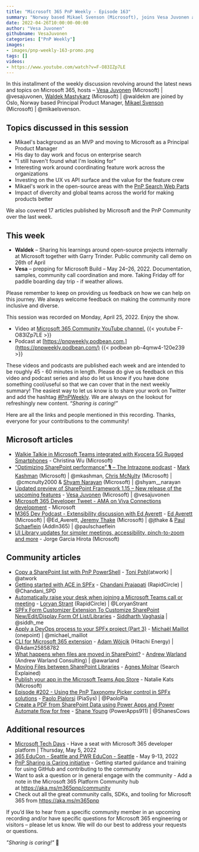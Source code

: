 ```yaml
---
title: "Microsoft 365 PnP Weekly - Episode 163"
summary: "Norway based Mikael Svenson (Microsoft), joins Vesa Juvonen and Waldek Mastykarz to discuss his work around the Microsoft Search areas."
date: 2022-04-26T10:00:00-00:00
author: "Vesa Juvonen"
githubname: VesaJuvonen
categories: ["PnP Weekly"]
images:
- images/pnp-weekly-163-promo.png
tags: []
videos:
- https://www.youtube.com/watch?v=F-O83IZp7LE
---
```



In this installment of the weekly discussion revolving around the latest news and topics on Microsoft 365, hosts – [Vesa Juvonen](https://twitter.com/vesajuvonen) (Microsoft) | @vesajuvonen, [Waldek Mastykarz](https://twitter.com/waldekm) (Microsoft) | @waldekm are joined by Oslo, Norway based Principal Product Manager, [Mikael Svenson](https://twitter.com/mikaelsvenson) (Microsoft) | @mikaelsvenson.

## Topics discussed in this session

- Mikael's background as an MVP and moving to Microsoft as a Principal Product Manager
- His day to day work and focus on enterprise search
- "I still haven't found what I'm looking for"
- Interesting work around coordinating feature work across the organizations
- Investing on the UX vs API surface and the value for the feature crew
- Mikael's work in the open-source areas with the [PnP Search Web Parts](https://microsoft-search.github.io/pnp-modern-search/)
- Impact of divercity and global teams across the world for making products better

We also covered 17 articles published by Microsoft and the PnP Community over the last week.

## This week

- **Waldek** – Sharing his learnings around open-source projects internally at Microsoft together with Garry Trinder. Public community call demo on 26th of April
- **Vesa** – prepping for Microsoft Build – May 24–26, 2022. Documentation, samples, community call coordination and more. Taking Friday off for paddle boarding day trip - if weather allows.

Please remember to keep on providing us feedback on how we can help on this journey. We always welcome feedback on making the community more inclusive and diverse.

This session was recorded on Monday, April 25, 2022.   Enjoy the show.

*   Video at [Microsoft 365 Community YouTube channel.](https://aka.ms/m365pnp-videos)
    {{< youtube F-O83IZp7LE >}}
*   Podcast at [https://pnpweekly.podbean.com.](https://pnpweekly.podbean.com/)
    {{< podbean pb-4qmw4-120e239 >}}

These videos and podcasts are published each week and are intended to be roughly 45 - 60 minutes in length.  Please do give us feedback on this video and podcast series and also do let us know if you have done something cool/useful so that we can cover that in the next weekly summary! The easiest way to let us know is to share your work on Twitter and add the hashtag [#PnPWeekly](https://twitter.com/search?q=%23pnpweekly). We are always on the lookout for refreshingly new content. “_Sharing is caring!”_

Here are all the links and people mentioned in this recording. Thanks, everyone for your contributions to the community!

## Microsoft articles

- [Walkie Talkie in Microsoft Teams integrated with Kyocera 5G Rugged Smartphones](https://techcommunity.microsoft.com/t5/microsoft-teams-blog/walkie-talkie-in-microsoft-teams-integrated-with-kyocera-5g/ba-p/3288641) - Christina Wu (Microsoft)
- [“Optimizing SharePoint performance” 🎙 – The Intrazone podcast]() - [Mark Kashman](https://twitter.com/mkashman) (Microsoft) | @mkashman, [Chris McNulty](https://twitter.com/cmcnulty2000) (Microsoft) | @cmcnulty2000 & [Shyam Narayan](https://twitter.com/shyam__narayan) (Microsoft) | @shyam__narayan
- [Updated preview of SharePoint Framework 1.15 – New release of the upcoming features](https://devblogs.microsoft.com/microsoft365dev/updated-preview-of-sharepoint-framework-1-15-new-release-of-the-upcoming-features/) - [Vesa Juvonen](https://twitter.com/vesajuvonen) (Microsoft) | @vesajuvonen
- [Microsoft 365 Developer Tweet - AMA on Viva Connections development](https://twitter.com/Microsoft365Dev/status/1517053277640216577?cxt=HHwWgsCy8eL6040qAAAA) - Microsoft
- [M365 Dev Podcast - Extensibility discussion with Ed Averett](https://www.m365devpodcast.com/e/extensibility-discussion-with-ed-averett/) - [Ed Averett](https://twitter.com/Ed_Averett) (Microsoft) | @Ed_Averett, [Jeremy Thake](https://twitter.com/jthake) (Microsoft) | @jthake & [Paul Schaeflein](https://twitter.com/paulschaeflein) (AddIn365) | @paulschaeflein
- [UI Library updates for simpler meetings, accessibility, pinch-to-zoom and more](https://techcommunity.microsoft.com/t5/azure-communication-services/ui-library-updates-for-simpler-meetings-accessibility-pinch-to/ba-p/3289787) - Jorge Garcia Hirota (Microsoft)

## Community articles

- [Copy a SharePoint list with PnP PowerShell](https://techcommunity.microsoft.com/t5/microsoft-365-pnp-blog/copy-a-sharepoint-list-with-pnp-powershell/ba-p/3292722) - [Toni Pohl](https://twitter.com/atwork)(atwork) | @atwork
- [Getting started with ACE in SPFx](https://techcommunity.microsoft.com/t5/microsoft-365-pnp-blog/getting-started-with-ace-in-spfx/ba-p/3280615) - [Chandani Prajapati](https://twitter.com/Chandani_SPD) (RapidCircle) | @Chandani_SPD
- [Automatically raise your desk when joining a Microsoft Teams call or meeting](https://www.loryanstrant.com/2022/04/25/automatically-raise-your-desk-when-joining-a-microsoft-teams-call-or-meeting/) - [Loryan Strant](https://twitter.com/LoryanStrant) (RapidCircle) | @LoryanStrant
- [SPFx Form Customizer Extension To Customize SharePoint New/Edit/Display Form Of List/Libraries](https://www.c-sharpcorner.com/article/spfx-form-customizer-extension-to-customize-sharepoint-neweditdisplay-form-of/) - [Siddharth Vaghasia](https://twitter.com/siddh_me) | @siddh_me
- [Apply a DevOps process to your SPFx project (Part 3)](https://michaelmaillot.github.io/articles/20220420-apply-devops-spfx-part3/) - [Michaël Maillot](https://twitter.com/michael_maillot) (onepoint) | @michael_maillot
- [CLI for Microsoft 365 extension](https://marketplace.visualstudio.com/items?itemName=adamwojcikit.cli-for-microsoft-365-extension) - [Adam Wójcik](https://twitter.com/Adam25858782) (Hitachi Energy) | @Adam25858782
- [What happens when files are moved in SharePoint?](https://andrewwarland.wordpress.com/2022/04/19/what-happens-when-files-are-moved-in-sharepoint/) - [Andrew Warland](https://twitter.com/awarland) (Andrew Warland Consulting) | @awarland
- [Moving Files between SharePoint Libraries](https://searchexplained.com/moving-files-between-sharepoint-libraries/) - [Agnes Molnar](https://twitter.com/molnaragnes) (Search Explained)
- [Publish your app in the Microsoft Teams App Store](https://www.youtube.com/watch?v=IQf2Zs9Mob8) - Natalie Kats (Microsoft)
- [Episode #202 - Using the PnP Taxonomy Picker control in SPFx solutions](https://www.youtube.com/watch?v=OZiPm3-LMMw) - [Paolo Pialorsi](https://twitter.com/PaoloPia) (PiaSys) | @PaoloPia
- [Create a PDF from SharePoint Data using Power Apps and Power Automate flow for free](https://www.youtube.com/watch?v=pFlwYy8ijiA) - [Shane Young](https://twitter.com/ShanesCows) (PowerApps911) | @ShanesCows


## Additional resources

- [Microsoft Tech Days](https://aka.ms/techdays/m365) - Have a seat with Microsoft 365 developer platform | Thursday, May 5, 2022
- [365 EduCon - Seattle and PWR EduCon - Seattle](https://techcommunity.microsoft.com/t5/microsoft-sharepoint-blog/two-conferences-in-one-365-educon-amp-pwr-educon-seattle-wa/ba-p/3285243) - May 9-13, 2022
- [PnP Sharing is Caring initiative](https://aka.ms/sharing-is-caring) - Getting started guidance and training for using GitHub and contributing to the community
- Want to ask a question or in general engage with the community - Add a note in the Microsoft 365 Platform Community hub at https://aka.ms/m365pnp/community
- Check out all the great community calls, SDKs, and tooling for Microsoft 365 from https://aka.ms/m365pnp

If you’d like to hear from a specific community member in an upcoming recording and/or have specific questions for Microsoft 365 engineering or visitors – please let us know. We will do our best to address your requests or questions.

_"Sharing is caring!"_ 🧡
